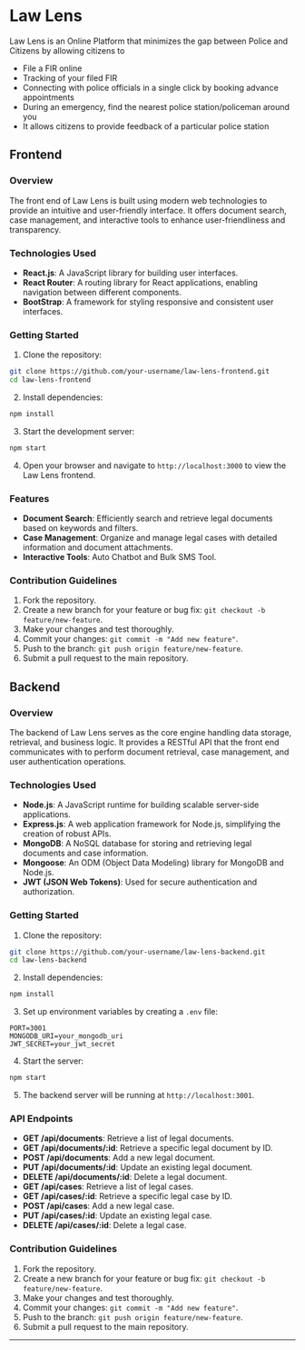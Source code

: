 # Law Lens

Law Lens is an Online Platform that minimizes the gap between Police and Citizens by allowing citizens to
- File a FIR online
- Tracking of your filed FIR
- Connecting with police officials in a single click by booking advance appointments
- During an emergency, find the nearest police station/policeman around you
- It allows citizens to provide feedback of a particular police station

## Frontend

### Overview

The front end of Law Lens is built using modern web technologies to provide an intuitive and user-friendly interface. It offers document search, case management, and interactive tools to enhance user-friendliness and transparency.

### Technologies Used

- **React.js**: A JavaScript library for building user interfaces.
- **React Router**: A routing library for React applications, enabling navigation between different components.
- **BootStrap**: A framework for styling responsive and consistent user interfaces.

### Getting Started

1. Clone the repository:

```bash
git clone https://github.com/your-username/law-lens-frontend.git
cd law-lens-frontend
```

2. Install dependencies:

```bash
npm install
```

3. Start the development server:

```bash
npm start
```

4. Open your browser and navigate to `http://localhost:3000` to view the Law Lens frontend.

### Features

- **Document Search**: Efficiently search and retrieve legal documents based on keywords and filters.
- **Case Management**: Organize and manage legal cases with detailed information and document attachments.
- **Interactive Tools**: Auto Chatbot and Bulk SMS Tool.

### Contribution Guidelines

1. Fork the repository.
2. Create a new branch for your feature or bug fix: `git checkout -b feature/new-feature`.
3. Make your changes and test thoroughly.
4. Commit your changes: `git commit -m "Add new feature"`.
5. Push to the branch: `git push origin feature/new-feature`.
6. Submit a pull request to the main repository.

## Backend

### Overview

The backend of Law Lens serves as the core engine handling data storage, retrieval, and business logic. It provides a RESTful API that the front end communicates with to perform document retrieval, case management, and user authentication operations.

### Technologies Used

- **Node.js**: A JavaScript runtime for building scalable server-side applications.
- **Express.js**: A web application framework for Node.js, simplifying the creation of robust APIs.
- **MongoDB**: A NoSQL database for storing and retrieving legal documents and case information.
- **Mongoose**: An ODM (Object Data Modeling) library for MongoDB and Node.js.
- **JWT (JSON Web Tokens)**: Used for secure authentication and authorization.

### Getting Started

1. Clone the repository:

```bash
git clone https://github.com/your-username/law-lens-backend.git
cd law-lens-backend
```

2. Install dependencies:

```bash
npm install
```

3. Set up environment variables by creating a `.env` file:

```env
PORT=3001
MONGODB_URI=your_mongodb_uri
JWT_SECRET=your_jwt_secret
```

4. Start the server:

```bash
npm start
```

5. The backend server will be running at `http://localhost:3001`.

### API Endpoints

- **GET /api/documents**: Retrieve a list of legal documents.
- **GET /api/documents/:id**: Retrieve a specific legal document by ID.
- **POST /api/documents**: Add a new legal document.
- **PUT /api/documents/:id**: Update an existing legal document.
- **DELETE /api/documents/:id**: Delete a legal document.
- **GET /api/cases**: Retrieve a list of legal cases.
- **GET /api/cases/:id**: Retrieve a specific legal case by ID.
- **POST /api/cases**: Add a new legal case.
- **PUT /api/cases/:id**: Update an existing legal case.
- **DELETE /api/cases/:id**: Delete a legal case.

### Contribution Guidelines

1. Fork the repository.
2. Create a new branch for your feature or bug fix: `git checkout -b feature/new-feature`.
3. Make your changes and test thoroughly.
4. Commit your changes: `git commit -m "Add new feature"`.
5. Push to the branch: `git push origin feature/new-feature`.
6. Submit a pull request to the main repository.

---
